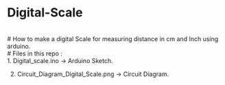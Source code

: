 # Digital-Scale
<br>
# How to make a digital Scale for measuring distance in cm and Inch using arduino.
<br>
# Files in this repo :
<br>
1. Digital_scale.ino  ->  Arduino Sketch.
<br>

2. Circuit_Diagram_Digital_Scale.png  -> Circuit Diagram.
